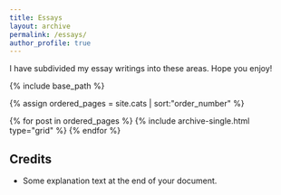 ```yaml
---
title: Essays
layout: archive
permalink: /essays/
author_profile: true
---
```


I have subdivided my essay writings into these areas. Hope you enjoy!



{% include base_path %}

{% assign ordered_pages = site.cats | sort:"order_number" %}

<div class="grid__wrapper">
{% for post in ordered_pages %}
  {% include archive-single.html type="grid" %}
{% endfor %}
</div>


## Credits
- Some explanation text at the end of your document.